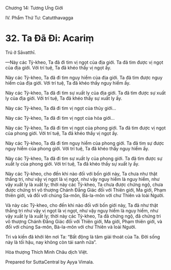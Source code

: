  

Chương 14: Tương Ưng Giới

IV. Phẩm Thứ Tư: Catutthavagga

# 32\. Ta Ðã Ði: Acariṃ

Trú ở Sāvatthī.

—Này các Tỷ-kheo, Ta đã đi tìm vị ngọt của địa giới. Ta đã tìm được vị ngọt của địa giới. Với trí tuệ, Ta đã khéo thấy vị ngọt ấy.

Này các Tỷ-kheo, Ta đã đi tìm nguy hiểm của địa giới. Ta đã tìm được nguy hiểm của địa giới. Với trí tuệ, Ta đã khéo thấy nguy hiểm ấy.

Này các Tỷ-kheo, Ta đã đi tìm sự xuất ly của địa giới. Ta đã tìm được sự xuất ly của địa giới. Với trí tuệ, Ta đã khéo thấy sự xuất ly ấy.

Này các Tỷ-kheo, Ta đã đi tìm vị ngọt của thủy giới…

Này các Tỷ-kheo, Ta đã đi tìm vị ngọt của hỏa giới…

Này các Tỷ-kheo, Ta đã đi tìm vị ngọt của phong giới. Ta đã tìm được vị ngọt của phong giới. Với trí tuệ, Ta đã khéo thấy vị ngọt ấy.

Này các Tỷ-kheo, Ta đã đi tìm nguy hiểm của phong giới. Ta đã tìm sự được nguy hiểm của phong giới. Với trí tuệ, Ta đã khéo thấy nguy hiểm ấy.

Này các Tỷ-kheo, Ta đã đi tìm sự xuất ly của phong giới. Ta đã tìm được sự xuất ly của phong giới. Với trí tuệ, Ta đã khéo thấy sự xuất ly ấy.

Này các Tỷ-kheo, cho đến khi nào đối với bốn giới này, Ta chưa như thật thắng tri, như vậy vị ngọt là vị ngọt, như vậy nguy hiểm là nguy hiểm, như vậy xuất ly là xuất ly; thời này các Tỷ-kheo, Ta chưa được chứng ngộ, chưa được chứng tri vô thượng Chánh Ðẳng Giác đối với Thiên giới, Ma giới, Phạm thiên giới, và đối với chúng Sa-môn, Bà-la-môn với chư Thiên và loài Người.

Và này các Tỷ-kheo, cho đến khi nào đối với bốn giới này, Ta đã như thật thắng tri như vậy vị ngọt là vị ngọt, như vậy nguy hiểm là nguy hiểm, như vậy xuất ly là xuất ly; thời này các Tỷ-kheo, Ta đã chứng ngộ, đã chứng tri vô thượng Chánh Ðẳng Giác đối với Thiên giới, Ma giới, Phạm thiên giới, và đối với chúng Sa-môn, Bà-la-môn với chư Thiên và loài Người.

Tri và kiến đã khởi lên nơi Ta: “Bất động là tâm giải thoát của Ta. Ðời sống này là tối hậu, nay không còn tái sanh nữa”.

Hòa thượng Thích Minh Châu dịch Việt.

Prepared for SuttaCentral by Ayya Vimala.
